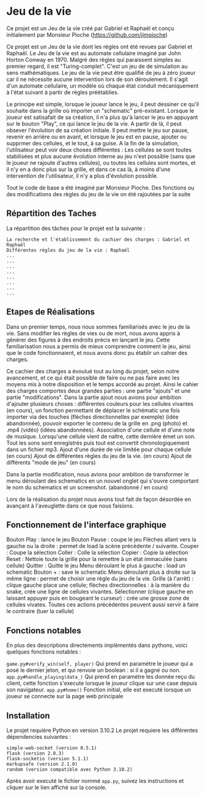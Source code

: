 # Jeu de la vie

Ce projet est un Jeu de la vie créé par Gabriel et Raphaël et conçu initialement par Monsieur Pioche (https://github.com/jimpioche)

Ce projet est un Jeu de la vie dont les règles ont été revues par Gabriel et Raphaël. Le Jeu de la vie est au automate cellulaire imaginé par John Horton Conway en 1970. Malgré des règles qui paraissent simples au premier regard, il est "Turing-complet". C'est un jeu de de simulation au sens mathématiques. Le jeu de la vie peut être qualifié de jeu à zéro joueur car il ne nécessite aucune intervention lors de son déroulement. Il s'agit d'un automate cellulaire, un modèle où chaque état conduit mécaniquement à l'état suivant à partir de règles préétablies.

Le principe est simple, lorsque le joueur lance le jeu, il peut dessiner ce qu'il souhaite dans la grille où importer un "schematic" pré-existant. Lorsque le joueur est satisafait de sa création, il n'a plus qu'à lancer le jeu en appuyant sur le bouton "Play", ce qui lance le jeu de la vie. A partir de là, il peut obsever l'évolution de sa création initiale. Il peut mettre le jeu sur pause, revenir en arrière ou en avant, et lorsque le jeu est en pause, ajouter ou supprmer des cellules, et le tout, à sa guise. A la fin de la simulation, l'utilisateur peut voir deux choses différentes : Les cellules se sont toutes stabilisées et plus aucune évolution interne au jeu n'est possible (sans que le joueur ne rajoute d'autres cellules), ou toutes les cellules sont mortes, et il n'y en a donc plus sur la grille, et dans ce cas là, à moins d'une intervention de l'utilisateur, il n'y a plus d'évolution possible.

Tout le code de base a été imaginé par Monsieur Pioche. Des fonctions ou des modifications des règles du jeu de la vie on été rajoutées par la suite

## Répartition des Taches

La répartition des tâches pour le projet est la suivante : 
```
La recherche et l'établissement du cachier des charges : Gabriel et Raphaël
Différentes règles du jeu de la vie : Raphaël
...
...
...
...
...
...
...
...
```

## Etapes de Réalisations

Dans un premier temps, nous nous sommes familiarisés avec le jeu de la vie. Sans modifier les règles de vies ou de mort, nous avons appris à générer des figures à des endroits précis en lançant le jeu. Cette familiarisation nous a permis de mieux comprendre comment le jeu, ainsi que le code fonctionnaient, et nous avons donc pu établir un cahier des charges.

Ce cachier des charges a évoulué tout au long du projet, selon notre avancement, et ce qui était possible de faire ou ne pas faire avec les moyens mis à notre disposition et le temps accordé au projet.
Ainsi le cahier des charges comportes deux grandes parties : une partie "ajouts" et une partie "modifications".
Dans la partie ajout nous avions pour ambition d'ajouter plusieurs choses : différentes couleurs pour les cellules vivantes (en cours),
un fonction permettant de déplacer le schématic une fois importer via des touches (flèches directionnelles par exemple) (idée abandonnée),
pouvoir exporter le contenu de la grille en .png (photo) et .mp4 (vidéo) (idées abandonnées).
Association d'une cellule et d'une note de musique. Lorsqu'une cellule vient de naître, cette dernière émet un son. Tout les sons sont enregistrés puis tout est convertit chronologiquement dans un fichier mp3.
Ajout d'une durée de vie limitée pour chaque cellule (en cours)
Ajout de différentes règles du jeu de la vie. (en cours)
Ajout de différents "mode de jeu" (en cours)

Dans la partie modification, nous avions pour ambition de transformer le menu déroulant des schematics en un nouvel onglet qui s'ouvre comportant le nom du schematics et un screenshot. (abandonné / en cours)

Lors de la réalisation du projet nous avons tout fait de façon désordée en avançant à l'aveuglette dans ce que nous faisions. 


## Fonctionnement de l'interface graphique

Bouton Play : lance le jeu 
Bouton Pause : coupe le jeu
Flèches allant vers la gauche ou la droite : permet de load la scène précédente / suivante.
Couper : Coupe la sélection
Coller : Colle la sélection
Copier : Copie la sélection
Reset : Nettoie toute la grille pour la remettre à un état immaculée (sans cellule)
Quitter : Quitte le jeu
Menu déroulant le plus à gauche : load un schematic
Bouton + : save le schematic
Menu déroulant plus à droite sur la même ligne : permet de choisir une règle du jeu de la vie. 
Grille (à l'arrêt) : clique gauche place une cellule; flèches directionnelles : à la manière du snake, crée une ligne de cellules vivantes. Sélectionner (clique gauche en laissant appuyer puis en bougeant le curseur) : crée une grosse zone de cellules vivates. Toutes ces actions précédentes peuvent aussi servir à faire le contraire (tuer la cellule)


## Fonctions notables

En plus des descriptions directements implémentés dans pythons, voici quelques fonctions notables : 

``game.py#verify_win(self, player)`` Qui prend en paramètre le joueur qui a posé le dernier jeton, et qui renvoie un boolean : si il a gagné ou non.
``app.py#handle_playing(data_)`` Qui prend en paramètre les donnée reçu du client, cette fonction s'execute lorsque le joueur clique sur une case depuis son navigateur.
``app.py#home()`` Fonction initial, elle est executé lorsque un joueur se connecte sur la page web principale

## Installation
Le projet requière Python en version 3.10.2
Le projet requiere les différentes dépendencies suivantes : 
```
simple-web-socket (version 0.5.1)
flask (version 2.0.3)
flask-socketio (version 5.1.1)
markupsafe (version 2.1.0)
random (version compatible avec Python 3.10.2)
```
Après avoir executé le fichier nommé ``app.py``, suivez les instructions et cliquer sur le lien affiché sur la console.
